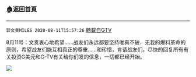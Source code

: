 ﻿###  [:house:返回首頁](https://github.com/ourhimalayas/txt)
---

`郭文贵MILES 2020-08-11T15:57:26` [轉載自GTV](https://gtv.org/web/#/UserInfo/5e596957357cc612d35a8044)

8月11号：文贵衷心地希望……战友们永远都要坚持唯真不破．无我的爆料革命的原则，希望战友们能互相真正的尊重……和珍惜，肯请战友们，尽快的回复所有有关投资G美元和G-TV有关给你们发的信息，一切都已经开始。

[![](https://filegroup.gtv.org/cdn-cgi/image/width=600/https://filegroup.gtv.org/group3/web/20200811/16/56/0/5b9dc2a13481a8babf387715a3e98a09.png)](https://filegroup.gtv.org/group3/default/20200811/15/57/0/05eb8c9c922aa067ec7fea341beea1ed.MOV)